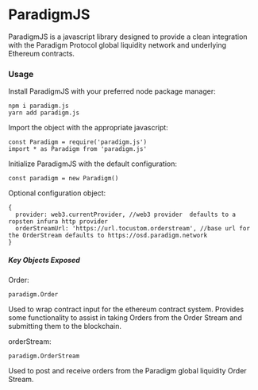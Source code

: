 # ParadigmJS


ParadigmJS is a javascript library designed to provide a clean integration with the Paradigm Protocol global liquidity network and underlying Ethereum contracts.

### Usage

Install ParadigmJS with your preferred node package manager:

`npm i paradigm.js`  
`yarn add paradigm.js`  

Import the object with the appropriate javascript:

`const Paradigm = require('paradigm.js')`  
`import * as Paradigm from 'paradigm.js'`  

Initialize ParadigmJS with the default configuration:

`const paradigm = new Paradigm()`

Optional configuration object:

```
{
  provider: web3.currentProvider, //web3 provider  defaults to a ropsten infura http provider
  orderStreamUrl: 'https://url.tocustom.orderstream', //base url for the OrderStream defaults to https://osd.paradigm.network
}
```

##### Key Objects Exposed

Order:

`paradigm.Order`

Used to wrap contract input for the ethereum contract system.  Provides some functionality to assist in taking Orders 
from the Order Stream and submitting them to the blockchain.


orderStream: 

`paradigm.OrderStream`

Used to post and receive orders from the Paradigm global liquidity Order Stream.
